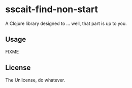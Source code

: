 # sscait-find-non-start

A Clojure library designed to ... well, that part is up to you.

## Usage

FIXME

## License


The Unlicense, do whatever.
